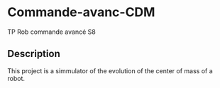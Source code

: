 # Commande-avanc-CDM
TP Rob commande avancé S8

## Description
This project is a simmulator of the evolution of the center of mass of a robot.


